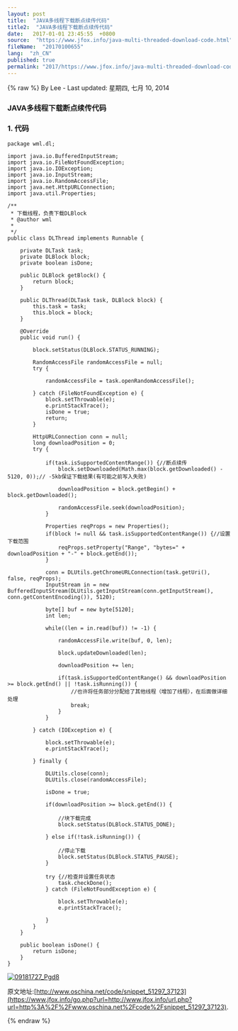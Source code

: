 ```yaml
---
layout: post
title:  "JAVA多线程下载断点续传代码"
title2:  "JAVA多线程下载断点续传代码"
date:   2017-01-01 23:45:55  +0800
source:  "https://www.jfox.info/java-multi-threaded-download-code.html"
fileName:  "20170100655"
lang:  "zh_CN"
published: true
permalink: "2017/https://www.jfox.info/java-multi-threaded-download-code.html"
---
```

{% raw %}
By Lee - Last updated: 星期四, 七月 10, 2014

### JAVA多线程下载断点续传代码

### 1. 代码    

    package wml.dl;
    
    import java.io.BufferedInputStream;
    import java.io.FileNotFoundException;
    import java.io.IOException;
    import java.io.InputStream;
    import java.io.RandomAccessFile;
    import java.net.HttpURLConnection;
    import java.util.Properties;
    
    /**
     * 下载线程，负责下载DLBlock
     * @author wml
     *
     */
    public class DLThread implements Runnable {
    	
    	private DLTask task;
    	private DLBlock block;
    	private boolean isDone;
    	
    	public DLBlock getBlock() {
    		return block;
    	}
    	
    	public DLThread(DLTask task, DLBlock block) {
    		this.task = task;
    		this.block = block;
    	}
    
    	@Override
    	public void run() {
    		
    		block.setStatus(DLBlock.STATUS_RUNNING);
    		
    		RandomAccessFile randomAccessFile = null;
    		try {
    			
    			randomAccessFile = task.openRandomAccessFile();
    			
    		} catch (FileNotFoundException e) {
    			block.setThrowable(e);
    			e.printStackTrace();
    			isDone = true;
    			return;
    		}
    
    		HttpURLConnection conn = null;
    		long downloadPosition = 0;
    		try {
    			
    			if(task.isSupportedContentRange()) {//断点续传
    				block.setDownloaded(Math.max(block.getDownloaded() - 5120, 0));// -5kb保证下载结果(有可能之前写入失败)
    				
    				downloadPosition = block.getBegin() + block.getDownloaded();
    				
    				randomAccessFile.seek(downloadPosition);
    			}
    			
    			Properties reqProps = new Properties();
    			if(block != null && task.isSupportedContentRange()) {//设置下载范围
    				reqProps.setProperty("Range", "bytes=" + downloadPosition + "-" + block.getEnd());
    			}
    			
    			conn = DLUtils.getChromeURLConnection(task.getUri(), false, reqProps);
    			InputStream in = new BufferedInputStream(DLUtils.getInputStream(conn.getInputStream(), conn.getContentEncoding()), 5120);
    			
    			byte[] buf = new byte[5120];
    			int len;
    			
    			while((len = in.read(buf)) != -1) {
    				
    				randomAccessFile.write(buf, 0, len);
    
    				block.updateDownloaded(len);
    				
    				downloadPosition += len;
    				
    				if(task.isSupportedContentRange() && downloadPosition >= block.getEnd() || !task.isRunning()) {
    					//也许将任务部分分配给了其他线程（增加了线程），在后面做详细处理
    					break;
    				}
    			}
    			
    		} catch (IOException e) {
    			
    			block.setThrowable(e);
    			e.printStackTrace();
    			
    		} finally {
    
    			DLUtils.close(conn);
    			DLUtils.close(randomAccessFile);
    			
    			isDone = true;
    			
    			if(downloadPosition >= block.getEnd()) {
    	
    				//块下载完成
    				block.setStatus(DLBlock.STATUS_DONE);
    				
    			} else if(!task.isRunning()) {
    				
    				//停止下载
    				block.setStatus(DLBlock.STATUS_PAUSE);
    			}
    			
    			try {//检查并设置任务状态
    				task.checkDone();
    			} catch (FileNotFoundException e) {
    				
    				block.setThrowable(e);
    				e.printStackTrace();
    				
    			}
    		}
    	}
    	
    	public boolean isDone() {
    		return isDone;
    	}
    }
    

[![09181727_Pgd8](http://www.jfox.info/wp-content/uploads/2014/07/09181727_Pgd8.png)](https://www.jfox.info/go.php?url=http://www.jfox.info/wp-content/uploads/2014/07/09181727_Pgd8.png)

原文地址:[http://www.oschina.net/code/snippet_51297_37123](https://www.jfox.info/go.php?url=http://www.jfox.info/url.php?url=http%3A%2F%2Fwww.oschina.net%2Fcode%2Fsnippet_51297_37123).
<!--
</p>
<p>				.code_report{float:right}</p>
<p>				.code_report div{ float: left; margin-left: 5px; background: url("/img/ask-icon.gif") no-repeat; padding: 6px 0 6px 15px; padding-left: 15px; height: 16px;}</p>
<p>				.code_report a{ background: url("/img/ask-icon.gif") 0 -160px no-repeat;padding-left: 20px; line-height: 15px;height: 16px; color: #333; text-decoration: none; display:inline-block; zoom:1; vertical-align: middle;}</p>
<p>				.code_report em{ height: 28px; line-height:28px; width: 14px; display: inline-block; float: left; background: url("/img/ask-icon.gif") top right;}</p>
<p>
-->
{% endraw %}
